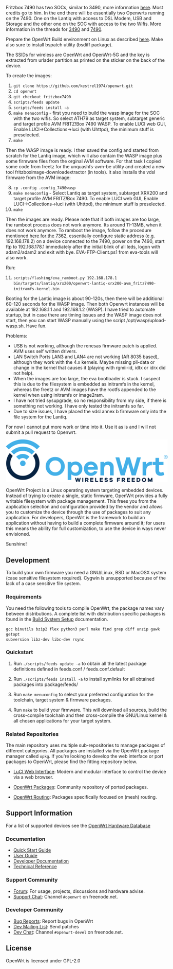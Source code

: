 Fritzbox 7490 has two SOCs, similar to 3490, more information [here](http://www.aboehler.at/doku/doku.php/projects:fritz3490). Most credits go to him.
In the end there will be essentially two Openwrts running on the 7490. One on the Lantiq with access to DSL Modem, USB and Storage and the other one on the SOC with access to the two Wifis.
More information in the threads for [3490](https://forum.openwrt.org/t/port-to-avm-fritz-box-3490/52692) and [7490](https://forum.openwrt.org/t/support-fritzbox-7490/4112).

Prepare the OpenWrt Build environment on Linux as described [here](https://openwrt.org/docs/guide-developer/build-system/install-buildsystem).
Make also sure to install bspatch utility (bsdiff package).

The SSIDs for wireless are OpenWrt and OpenWrt-5G and the key is extracted from urlader partition as printed on the sticker on the back of the device.

To create the images:
1. `git clone https://github.com/kestrel1974/openwrt.git`
2. `cd openwrt`
3. `git checkout fritzbox7490`
4. `scripts/feeds update`
5. `scripts/feeds install -a`
6. `make menuconfig` - first you need to build the wasp image for the SOC with the two wifis. So select ATH79 as target system, subtarget generic and target profile AVM FRITZ!Box 7490 WASP. To enable LUCI web GUI, Enable LUCI->Collections->luci (with Uhttpd), the minimum stuff is preselected.
7. `make`

Then the WASP image is ready. I then saved the config and started from scratch for the Lantiq image, which will also contain the WASP image plus some firmware files from the orginal AVM software. For that task I copied some code from freetz for the unquashfs-avm-be utility and created a new tool fritzboximage-downloadextractor (in tools). It also installs the vdsl firmware from the AVM image:

8. `cp .config .config_7490wasp`
9. `make menuconfig` - Select Lantiq as target system, subtarget XRX200 and target profile AVM FRITZ!Box 7490. To enable LUCI web GUI, Enable LUCI->Collections->luci (with Uhttpd), the minimum stuff is preselected.
10. `make`

Then the images are ready. Please note that if both images are too large, the ramboot process does not work anymore. Its around 11-13MB, when it does not work anymore.
To ramboot the image, follow the procedure mentioned [here for the 7362](https://openwrt.org/toh/avm/avm_7362_sl), essentially configure static address (e.g. 192.168.178.2) on a device connected to the 7490, power on the 7490, start ftp to 192.168.178.1 immediately after the initial blink of all leds, logon with adam2/adam2 and exit with bye. EVA-FTP-Client.ps1 from eva-tools will also work.

Run:

11. `scripts/flashing/eva_ramboot.py 192.168.178.1 bin/targets/lantiq/xrx200/openwrt-lantiq-xrx200-avm_fritz7490-initramfs-kernel.bin`

Booting for the Lantiq image is about 90-120s, then there will be additional 60-120 seconds for the WASP image. Then both Openwrt instances will be available at 192.168.1.1 and 192.168.1.2 (WASP). I have tried to automate startup, but in case there are timing issues and the WASP image does not start, then you can start WASP manually using the script /opt/wasp/upload-wasp.sh.
Have fun.

Problems:
* USB is not working, although the renesas firmware patch is applied. AVM uses self written drivers.
* LAN Switch Ports LAN3 and LAN4 are not working (AR 8035 based), although they work with the 4.x kernels. Maybe missing pll-data or change in the kernel that causes it (playing with rgmii-id, idtx or idrx did not help).
* When the images are too large, the eva bootloader is stuck. I suspect this is due to the filesystem is embedded as initramfs in the kernel, whereas the freetz or AVM images have the rootfs appended to the kernel when using initramfs or image2ram.
* I have not tried sysupgrade, so no responsibility from my side, if there is something not working. I have only tested the initramfs so far.
* Due to size issues, I have placed the vdsl annex b firmware only into the file system for the Lantiq.

For now I cannot put more work or time into it. Use it as is and I will not submit a pull request to Openwrt.

![OpenWrt logo](include/logo.png)

OpenWrt Project is a Linux operating system targeting embedded devices. Instead
of trying to create a single, static firmware, OpenWrt provides a fully
writable filesystem with package management. This frees you from the
application selection and configuration provided by the vendor and allows you
to customize the device through the use of packages to suit any application.
For developers, OpenWrt is the framework to build an application without having
to build a complete firmware around it; for users this means the ability for
full customization, to use the device in ways never envisioned.

Sunshine!

## Development

To build your own firmware you need a GNU/Linux, BSD or MacOSX system (case
sensitive filesystem required). Cygwin is unsupported because of the lack of a
case sensitive file system.

### Requirements

You need the following tools to compile OpenWrt, the package names vary between
distributions. A complete list with distribution specific packages is found in
the [Build System Setup](https://openwrt.org/docs/guide-developer/build-system/install-buildsystem)
documentation.

```
gcc binutils bzip2 flex python3 perl make find grep diff unzip gawk getopt
subversion libz-dev libc-dev rsync
```

### Quickstart

1. Run `./scripts/feeds update -a` to obtain all the latest package definitions
   defined in feeds.conf / feeds.conf.default

2. Run `./scripts/feeds install -a` to install symlinks for all obtained
   packages into package/feeds/

3. Run `make menuconfig` to select your preferred configuration for the
   toolchain, target system & firmware packages.

4. Run `make` to build your firmware. This will download all sources, build the
   cross-compile toolchain and then cross-compile the GNU/Linux kernel & all chosen
   applications for your target system.

### Related Repositories

The main repository uses multiple sub-repositories to manage packages of
different categories. All packages are installed via the OpenWrt package
manager called `opkg`. If you're looking to develop the web interface or port
packages to OpenWrt, please find the fitting repository below.

* [LuCI Web Interface](https://github.com/openwrt/luci): Modern and modular
  interface to control the device via a web browser.

* [OpenWrt Packages](https://github.com/openwrt/packages): Community repository
  of ported packages.

* [OpenWrt Routing](https://github.com/openwrt-routing/packages): Packages
  specifically focused on (mesh) routing.

## Support Information

For a list of supported devices see the [OpenWrt Hardware Database](https://openwrt.org/supported_devices)

### Documentation

* [Quick Start Guide](https://openwrt.org/docs/guide-quick-start/start)
* [User Guide](https://openwrt.org/docs/guide-user/start)
* [Developer Documentation](https://openwrt.org/docs/guide-developer/start)
* [Technical Reference](https://openwrt.org/docs/techref/start)

### Support Community

* [Forum](https://forum.openwrt.org): For usage, projects, discussions and hardware advise.
* [Support Chat](https://webchat.freenode.net/#openwrt): Channel `#openwrt` on freenode.net.

### Developer Community

* [Bug Reports](https://bugs.openwrt.org): Report bugs in OpenWrt
* [Dev Mailing List](https://lists.openwrt.org/mailman/listinfo/openwrt-devel): Send patches
* [Dev Chat](https://webchat.freenode.net/#openwrt-devel): Channel `#openwrt-devel` on freenode.net.

## License

OpenWrt is licensed under GPL-2.0
